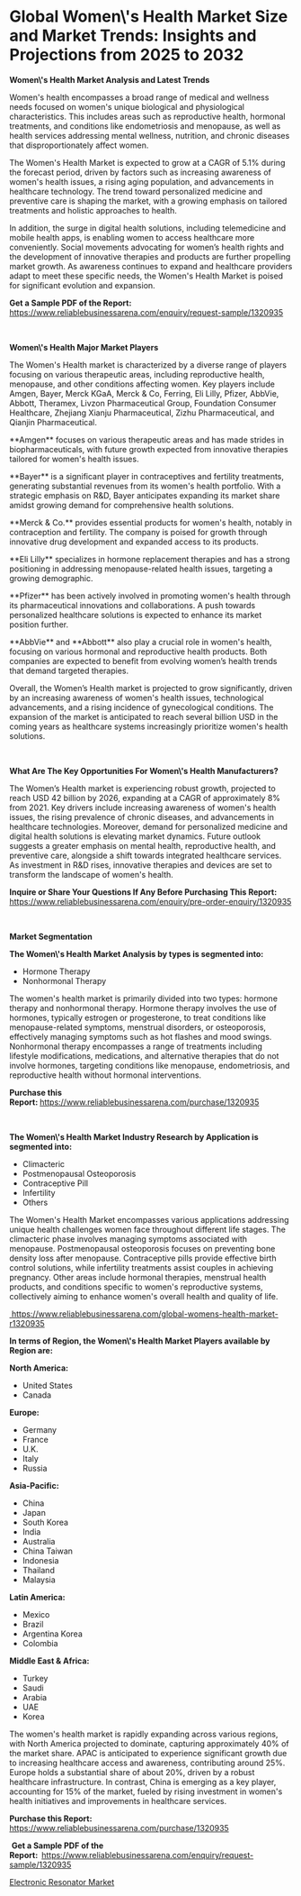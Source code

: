 <p><h1>Global Women\'s Health Market Size and Market Trends: Insights and Projections from 2025 to 2032</h1></p><p><strong>Women\'s Health Market Analysis and Latest Trends</strong></p>
<p><p>Women's health encompasses a broad range of medical and wellness needs focused on women's unique biological and physiological characteristics. This includes areas such as reproductive health, hormonal treatments, and conditions like endometriosis and menopause, as well as health services addressing mental wellness, nutrition, and chronic diseases that disproportionately affect women.</p><p>The Women's Health Market is expected to grow at a CAGR of 5.1% during the forecast period, driven by factors such as increasing awareness of women's health issues, a rising aging population, and advancements in healthcare technology. The trend toward personalized medicine and preventive care is shaping the market, with a growing emphasis on tailored treatments and holistic approaches to health. </p><p>In addition, the surge in digital health solutions, including telemedicine and mobile health apps, is enabling women to access healthcare more conveniently. Social movements advocating for women’s health rights and the development of innovative therapies and products are further propelling market growth. As awareness continues to expand and healthcare providers adapt to meet these specific needs, the Women's Health Market is poised for significant evolution and expansion.</p></p>
<p><strong>Get a Sample PDF of the Report:&nbsp;</strong> <a href="https://www.reliablebusinessarena.com/enquiry/request-sample/1320935?utm_campaign=3195&utm_medium=2&utm_source=Github&utm_content=ia&utm_term=29032025&utm_id=womens-health">https://www.reliablebusinessarena.com/enquiry/request-sample/1320935</a></p>
<p>&nbsp;</p>
<p><strong>Women\'s Health Major Market Players</strong></p>
<p><p>The Women's Health market is characterized by a diverse range of players focusing on various therapeutic areas, including reproductive health, menopause, and other conditions affecting women. Key players include Amgen, Bayer, Merck KGaA, Merck & Co, Ferring, Eli Lilly, Pfizer, AbbVie, Abbott, Theramex, Livzon Pharmaceutical Group, Foundation Consumer Healthcare, Zhejiang Xianju Pharmaceutical, Zizhu Pharmaceutical, and Qianjin Pharmaceutical.</p><p>**Amgen** focuses on various therapeutic areas and has made strides in biopharmaceuticals, with future growth expected from innovative therapies tailored for women's health issues. </p><p>**Bayer** is a significant player in contraceptives and fertility treatments, generating substantial revenues from its women's health portfolio. With a strategic emphasis on R&D, Bayer anticipates expanding its market share amidst growing demand for comprehensive health solutions.</p><p>**Merck & Co.** provides essential products for women's health, notably in contraception and fertility. The company is poised for growth through innovative drug development and expanded access to its products.</p><p>**Eli Lilly** specializes in hormone replacement therapies and has a strong positioning in addressing menopause-related health issues, targeting a growing demographic.</p><p>**Pfizer** has been actively involved in promoting women's health through its pharmaceutical innovations and collaborations. A push towards personalized healthcare solutions is expected to enhance its market position further.</p><p>**AbbVie** and **Abbott** also play a crucial role in women's health, focusing on various hormonal and reproductive health products. Both companies are expected to benefit from evolving women’s health trends that demand targeted therapies.</p><p>Overall, the Women’s Health market is projected to grow significantly, driven by an increasing awareness of women's health issues, technological advancements, and a rising incidence of gynecological conditions. The expansion of the market is anticipated to reach several billion USD in the coming years as healthcare systems increasingly prioritize women's health solutions.</p></p>
<p>&nbsp;</p>
<p><strong>What Are The Key Opportunities For Women\'s Health Manufacturers?</strong></p>
<p><p>The Women’s Health market is experiencing robust growth, projected to reach USD 42 billion by 2026, expanding at a CAGR of approximately 8% from 2021. Key drivers include increasing awareness of women's health issues, the rising prevalence of chronic diseases, and advancements in healthcare technologies. Moreover, demand for personalized medicine and digital health solutions is elevating market dynamics. Future outlook suggests a greater emphasis on mental health, reproductive health, and preventive care, alongside a shift towards integrated healthcare services. As investment in R&D rises, innovative therapies and devices are set to transform the landscape of women's health.</p></p>
<p><strong>Inquire or Share Your Questions If Any Before Purchasing This Report:</strong> <a href="https://www.reliablebusinessarena.com/enquiry/pre-order-enquiry/1320935?utm_campaign=3195&utm_medium=2&utm_source=Github&utm_content=ia&utm_term=29032025&utm_id=womens-health">https://www.reliablebusinessarena.com/enquiry/pre-order-enquiry/1320935</a></p>
<p>&nbsp;</p>
<p><strong>Market Segmentation</strong></p>
<p><strong>The Women\'s Health Market Analysis by types is segmented into:</strong></p>
<p><ul><li>Hormone Therapy</li><li>Nonhormonal Therapy</li></ul></p>
<p><p>The women's health market is primarily divided into two types: hormone therapy and nonhormonal therapy. Hormone therapy involves the use of hormones, typically estrogen or progesterone, to treat conditions like menopause-related symptoms, menstrual disorders, or osteoporosis, effectively managing symptoms such as hot flashes and mood swings. Nonhormonal therapy encompasses a range of treatments including lifestyle modifications, medications, and alternative therapies that do not involve hormones, targeting conditions like menopause, endometriosis, and reproductive health without hormonal interventions.</p></p>
<p><strong>Purchase this Report:&nbsp;</strong><a href="https://www.reliablebusinessarena.com/purchase/1320935?utm_campaign=3195&utm_medium=2&utm_source=Github&utm_content=ia&utm_term=29032025&utm_id=womens-health">https://www.reliablebusinessarena.com/purchase/1320935</a></p>
<p>&nbsp;</p>
<p><strong>The Women\'s Health Market Industry Research by Application is segmented into:</strong></p>
<p><ul><li>Climacteric</li><li>Postmenopausal Osteoporosis</li><li>Contraceptive Pill</li><li>Infertility</li><li>Others</li></ul></p>
<p><p>The Women's Health Market encompasses various applications addressing unique health challenges women face throughout different life stages. The climacteric phase involves managing symptoms associated with menopause. Postmenopausal osteoporosis focuses on preventing bone density loss after menopause. Contraceptive pills provide effective birth control solutions, while infertility treatments assist couples in achieving pregnancy. Other areas include hormonal therapies, menstrual health products, and conditions specific to women's reproductive systems, collectively aiming to enhance women's overall health and quality of life.</p></p>
<p><a href="https://www.reliablebusinessarena.com/global-womens-health-market-r1320935?utm_campaign=3195&utm_medium=2&utm_source=Github&utm_content=ia&utm_term=29032025&utm_id=womens-health">&nbsp;https://www.reliablebusinessarena.com/global-womens-health-market-r1320935</a></p>
<p><strong>In terms of Region, the Women\'s Health Market Players available by Region are:</strong></p>
<p>
    <p> <strong> North America: </strong>
        <ul>
            <li>United States</li>
            <li>Canada</li>
        </ul>
        </p> 
    <p> <strong> Europe: </strong>
        <ul>
            <li>Germany</li>
            <li>France</li>
            <li>U.K.</li>
            <li>Italy</li>
            <li>Russia</li>
        </ul>
        </p> 
    <p> <strong> Asia-Pacific: </strong>
        <ul>
            <li>China</li>
            <li>Japan</li>
            <li>South Korea</li>
            <li>India</li>
            <li>Australia</li>
            <li>China Taiwan</li>
            <li>Indonesia</li>
            <li>Thailand</li>
            <li>Malaysia</li>
        </ul>
        </p> 
    <p> <strong> Latin America: </strong>
        <ul>
            <li>Mexico</li>
            <li>Brazil</li>
            <li>Argentina Korea</li>
            <li>Colombia</li>
        </ul>
        </p> 
    <p> <strong> Middle East & Africa: </strong>
        <ul>
            <li>Turkey</li>
            <li>Saudi</li>
            <li>Arabia</li>
            <li>UAE</li>
            <li>Korea</li>
        </ul>
    </p>
    </p>
<p><p>The women's health market is rapidly expanding across various regions, with North America projected to dominate, capturing approximately 40% of the market share. APAC is anticipated to experience significant growth due to increasing healthcare access and awareness, contributing around 25%. Europe holds a substantial share of about 20%, driven by a robust healthcare infrastructure. In contrast, China is emerging as a key player, accounting for 15% of the market, fueled by rising investment in women's health initiatives and improvements in healthcare services.</p></p>
<p><strong>Purchase this Report: </strong><a href="https://www.reliablebusinessarena.com/purchase/1320935?utm_campaign=3195&utm_medium=2&utm_source=Github&utm_content=ia&utm_term=29032025&utm_id=womens-health">https://www.reliablebusinessarena.com/purchase/1320935</a></p>
<p>&nbsp;<strong>Get a Sample PDF of the Report:&nbsp;&nbsp;</strong><a href="https://www.reliablebusinessarena.com/enquiry/request-sample/1320935?utm_campaign=3195&utm_medium=2&utm_source=Github&utm_content=ia&utm_term=29032025&utm_id=womens-health">https://www.reliablebusinessarena.com/enquiry/request-sample/1320935</a></p>
<p><strong></strong></p>
<p><p><a href="https://github.com/wakerizaak8g/Market-Research-Report-List-1/blob/main/electronic-resonator-market.md?utm_campaign=3195&utm_medium=2&utm_source=Github&utm_content=ia&utm_term=29032025&utm_id=womens-health">Electronic Resonator Market</a></p></p>